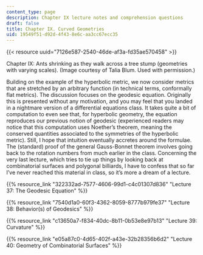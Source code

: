 ```yaml
---
content_type: page
description: Chapter IX lecture notes and comprehension questions
draft: false
title: Chapter IX. Curved Geometries
uid: 19549f51-d92d-4f43-8e6c-aa3cc67ecc35
---
```

{{< resource uuid="7126e587-2540-46de-af3a-fd35ae570458" >}}

Chapter IX: Ants shrinking as they walk across a tree stump (geometries with varying scales). (Image courtesy of Talia Blum. Used with permission.)

Building on the example of the hyperbolic metric, we now consider metrics that are stretched by an arbitrary function (in technical terms, conformally flat metrics). The discussion focuses on the geodesic equation. Originally this is presented without any motivation, and you may feel that you landed in a nightmare version of a differential equations class. It takes quite a bit of computation to even see that, for hyperbolic geometry, the equation reproduces our previous notion of geodesic (experienced readers may notice that this computation uses Noether’s theorem, meaning the conserved quantities associated to the symmetries of the hyperbolic metric). Still, I hope that intuition eventually accretes around the formulae. The (standard) proof of the general Gauss-Bonnet theorem involves going back to the rotation numbers from much earlier in the class. Concerning the very last lecture, which tries to tie up things by looking back at combinatorial surfaces and polygonal billiards, I have to confess that so far I’ve never reached this material in class, so it’s more a dream of a lecture.

{{% resource_link "322332ad-7577-4606-99d1-c4c01307d836" "Lecture 37: The Geodesic Equation" %}}

{{% resource_link "7540d1a0-60f3-4362-8059-8777b979fe37" "Lecture 38: Behavior(s) of Geodesics" %}}

{{% resource_link "c13650a7-f834-40dc-8b11-0b53e8e97b13" "Lecture 39: Curvature" %}}

{{% resource_link "e05a87c0-4d65-402f-a43e-32b28356b6d2" "Lecture 40: Geometry of Combinatorial Surfaces" %}}